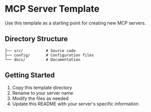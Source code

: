 # MCP Server Template

Use this template as a starting point for creating new MCP servers.

## Directory Structure

```
├── src/          # Source code
├── config/       # Configuration files
└── docs/         # Documentation
```

## Getting Started

1. Copy this template directory
2. Rename to your server name
3. Modify the files as needed
4. Update this README with your server's specific information
